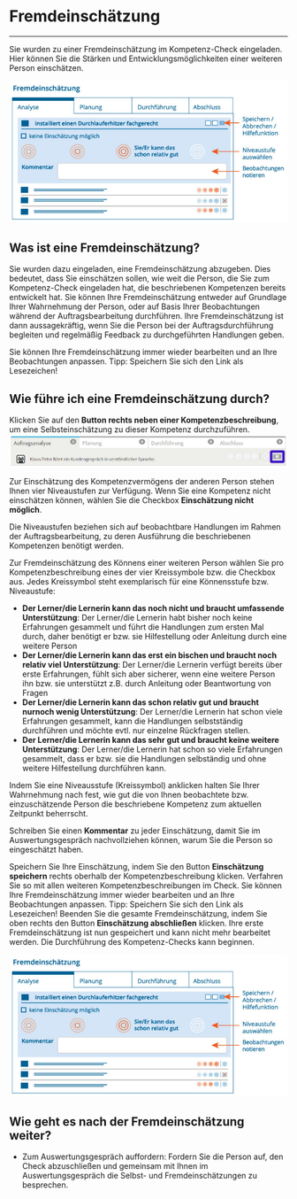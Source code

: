 # Fremdeinschätzung

- - -

Sie wurden zu einer Fremdeinschätzung im Kompetenz-Check eingeladen. Hier können Sie die Stärken und Entwicklungsmöglichkeiten einer weiteren Person einschätzen.

![Übersicht der Funktionen zur Durchführung einer Fremdeinschätzung](media/Fremdeinschaetzung.jpg)

## Was ist eine Fremdeinschätzung?
Sie wurden dazu eingeladen, eine Fremdeinschätzung abzugeben. Dies bedeutet, dass Sie einschätzen sollen, wie weit die Person, die Sie zum Kompetenz-Check eingeladen hat, die beschriebenen Kompetenzen bereits entwickelt hat. Sie können Ihre Fremdeinschätzung entweder auf Grundlage Ihrer Wahrnehmung der Person, oder auf Basis Ihrer Beobachtungen während der Auftragsbearbeitung durchführen. Ihre Fremdeinschätzung ist dann aussagekräftig, wenn Sie die Person bei der Auftragsdurchführung begleiten und regelmäßig Feedback zu durchgeführten Handlungen geben. 

Sie können Ihre Fremdeinschätzung immer wieder bearbeiten und an Ihre Beobachtungen anpassen. Tipp: Speichern Sie sich den Link als Lesezeichen!

## Wie führe ich eine Fremdeinschätzung durch?
Klicken Sie auf den **Button rechts neben einer Kompetenzbeschreibung**, um eine Selbsteinschätzung zu dieser Kompetenz durchzuführen. 
![Klicken Sie diesen Button, um eine Fremdeinschätzung zu einer Kompetenzbeschreibung durchzuführen](media/Fremdeinschaetzung_Deatail.jpg)

Zur Einschätzung des Kompetenzvermögens der anderen Person stehen Ihnen vier Niveaustufen zur Verfügung. Wenn Sie eine Kompetenz nicht einschätzen können, wählen Sie die Checkbox **Einschätzung nicht möglich**. 

Die Niveaustufen beziehen sich auf beobachtbare Handlungen im Rahmen der Auftragsbearbeitung, zu deren Ausführung die beschriebenen Kompetenzen benötigt werden. 

Zur Fremdeinschätzung des Könnens einer weiteren Person wählen Sie pro Kompetenzbeschreibung eines der vier Kreissymbole bzw. die Checkbox aus. Jedes Kreissymbol steht exemplarisch für eine Könnensstufe bzw. Niveaustufe: 

* **Der Lerner/die Lernerin kann das noch nicht und braucht umfassende Unterstützung**: Der Lerner/die Lernerin habt bisher noch keine Erfahrungen gesammelt und führt die Handlungen zum ersten Mal durch, daher benötigt er bzw. sie Hilfestellung oder Anleitung durch eine weitere Person
* **Der Lerner/die Lernerin kann das erst ein bischen und braucht noch relativ viel Unterstützung**: Der Lerner/die Lernerin verfügt bereits über erste Erfahrungen, fühlt sich aber sicherer, wenn eine weitere Person ihn bzw. sie unterstützt z.B. durch Anleitung oder Beantwortung von Fragen
* **Der Lerner/die Lernerin kann das schon relativ gut und braucht nurnoch wenig Unterstützung**: Der Lerner/die Lernerin hat schon viele Erfahrungen gesammelt, kann die Handlungen selbstständig durchführen und möchte evtl. nur einzelne Rückfragen stellen.
* **Der Lerner/die Lernerin kann das sehr gut und braucht keine weitere Unterstützung**: Der Lerner/die Lernerin hat schon so viele Erfahrungen gesammelt, dass er bzw. sie die Handlungen selbständig und ohne weitere Hilfestellung durchführen kann.

Indem Sie eine Niveausstufe (Kreissymbol) anklicken halten Sie Ihrer Wahrnehmung nach fest, wie gut die von Ihnen beobachtete bzw. einzuschätzende Person die beschriebene Kompetenz zum aktuellen Zeitpunkt beherrscht. 

Schreiben Sie einen **Kommentar** zu jeder Einschätzung, damit Sie im Auswertungsgespräch nachvollziehen können, warum Sie die Person so eingeschätzt haben. 

Speichern Sie Ihre Einschätzung, indem Sie den Button **Einschätzung speichern** rechts oberhalb der Kompetenzbeschreibung klicken.
Verfahren Sie so mit allen weiteren Kompetenzbeschreibungen im Check. Sie können Ihre Fremdeinschätzung immer wieder bearbeiten und an Ihre Beobachtungen anpassen. Tipp: Speichern Sie sich den Link als Lesezeichen! 
Beenden Sie die gesamte Fremdeinschätzung, indem Sie oben rechts den Button 
**Einschätzung abschließen** klicken. Ihre erste Fremdeinschätzung ist nun gespeichert und kann nicht mehr bearbeitet werden. Die Durchführung des Kompetenz-Checks 
kann beginnen.




![Übersicht der Funktionen zur Durchführung einer Fremdeinschätzung](media/Fremdeinschaetzung.jpg)




## Wie geht es nach der Fremdeinschätzung weiter?
* Zum Auswertungsgespräch auffordern: Fordern Sie die Person auf, den Check abzuschließen und gemeinsam mit Ihnen im Auswertungsgespräch die Selbst- und Fremdeinschätzungen zu besprechen.

